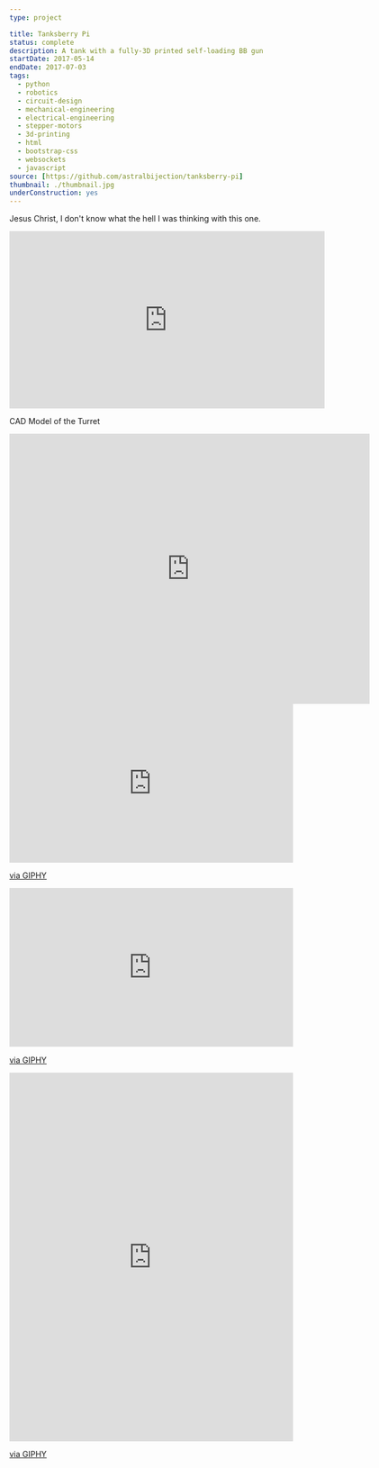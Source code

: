 ```yaml
---
type: project

title: Tanksberry Pi
status: complete
description: A tank with a fully-3D printed self-loading BB gun
startDate: 2017-05-14
endDate: 2017-07-03
tags:
  - python
  - robotics
  - circuit-design
  - mechanical-engineering
  - electrical-engineering
  - stepper-motors
  - 3d-printing
  - html
  - bootstrap-css
  - websockets
  - javascript
source: [https://github.com/astralbijection/tanksberry-pi]
thumbnail: ./thumbnail.jpg
underConstruction: yes
---
```


Jesus Christ, I don't know what the hell I was thinking with this one.

<iframe width="560" height="315" src="https://www.youtube.com/embed/RDCPD6-U2Ko" frameborder="0" allow="accelerometer; autoplay; clipboard-write; encrypted-media; gyroscope; picture-in-picture" allowfullscreen></iframe>

CAD Model of the Turret

<iframe src="https://myhub.autodesk360.com/ue28d9dcb/shares/public/SH56a43QTfd62c1cd9689e22a34052172d2e?mode=embed" width="640" height="480" allowfullscreen="true" webkitallowfullscreen="true" mozallowfullscreen="true"  frameborder="0"></iframe>

<div style="width:100%;height:0;padding-bottom:56%;position:relative;"><iframe src="https://giphy.com/embed/PiQQbA0SbPweBXC8l3" width="100%" height="100%" style="position:absolute" frameBorder="0" class="giphy-embed" allowFullScreen></iframe></div><p><a href="https://giphy.com/gifs/PiQQbA0SbPweBXC8l3">via GIPHY</a></p>

<div style="width:100%;height:0;padding-bottom:56%;position:relative;"><iframe src="https://giphy.com/embed/L0k6cwsWxvDabb8fpb" width="100%" height="100%" style="position:absolute" frameBorder="0" class="giphy-embed" allowFullScreen></iframe></div><p><a href="https://giphy.com/gifs/L0k6cwsWxvDabb8fpb">via GIPHY</a></p>

<div style="width:100%;height:0;padding-bottom:130%;position:relative;"><iframe src="https://giphy.com/embed/YRtAJsLrVtKxpI9fLb" width="100%" height="100%" style="position:absolute" frameBorder="0" class="giphy-embed" allowFullScreen></iframe></div><p><a href="https://giphy.com/gifs/YRtAJsLrVtKxpI9fLb">via GIPHY</a></p>
